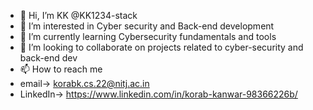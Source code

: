 - 👋 Hi, I’m KK @KK1234-stack
- 👀 I’m interested in Cyber security and Back-end development
- 🌱 I’m currently learning Cybersecurity fundamentals and tools
- 💞️ I’m looking to collaborate on projects related to cyber-security and back-end dev
- 📫 How to reach me
- email-> korabk.cs.22@nitj.ac.in
- LinkedIn-> https://www.linkedin.com/in/korab-kanwar-98366226b/
  

<!---
KK1234-stack/KK1234-stack is a ✨ special ✨ repository because its `README.md` (this file) appears on your GitHub profile.
You can click the Preview link to take a look at your changes.
--->
